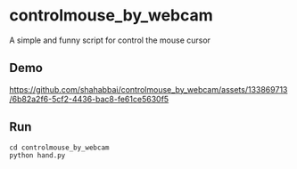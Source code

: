 # controlmouse_by_webcam
A simple and funny script for control the mouse cursor

## Demo


https://github.com/shahabbai/controlmouse_by_webcam/assets/133869713/6b82a2f6-5cf2-4436-bac8-fe61ce5630f5

## Run
```
cd controlmouse_by_webcam
python hand.py
```
